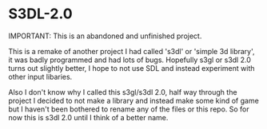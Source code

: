 # S3DL-2.0
IMPORTANT: This is an abandoned and unfinished project.

This is a remake of another project I had called 's3dl' or 'simple 3d library', it was badly programmed and had lots of bugs. Hopefully s3gl or s3dl 2.0 turns out slightly better, I hope to not use SDL and instead experiment with other input libaries.

Also I don't know why I called this s3gl/s3dl 2.0, half way through the project I decided to not make a library and instead make some kind of game but I haven't been bothered to rename any of the files or this repo. So for now this is s3dl 2.0 until I think of a better name.
